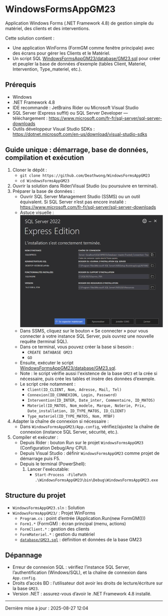 ﻿# WindowsFormsAppGM23

Application Windows Forms (.NET Framework 4.8) de gestion simple du matériel, des clients et des interventions.

Cette solution contient :
- Une application WinForms (FormGM comme fenêtre principale) avec des écrans pour gérer les Clients et le Matériel.
- Un script SQL [WindowsFormsAppGM23/database/GM23.sql](WindowsFormsAppGM23/database/GM23.sql) pour créer et peupler la base de données d’exemple (tables Client, Materiel, Intervention, Type_materiel, etc.).

## Prérequis
- Windows
- .NET Framework 4.8
- IDE recommandé : JetBrains Rider ou Microsoft Visual Studio
- SQL Server (Express suffit) ou SQL Server Developer — téléchargement : https://www.microsoft.com/fr-fr/sql-server/sql-server-downloads
- Outils développeur Visual Studio SDKs : https://dotnet.microsoft.com/en-us/download/visual-studio-sdks

## Guide unique : démarrage, base de données, compilation et exécution
1. Cloner le dépôt :
   - `git clone https://github.com/Deathwong/WindowsFormsAppGM23`
   - `cd WindowsFormsAppGM23`
2. Ouvrir la solution dans Rider/Visual Studio (ou poursuivre en terminal).
3. Préparer la base de données :
   - Ouvrir SQL Server Management Studio (SSMS) ou un outil équivalent. Si SQL Server n’est pas encore installé : https://www.microsoft.com/fr-fr/sql-server/sql-server-downloads
   - Astuce visuelle : ![Bouton Se connecter dans SSMS](image/sqlServerSeConnecter.png)
   - Dans SSMS, cliquez sur le bouton « Se connecter » pour vous connecter à votre instance SQL Server, puis ouvrez une nouvelle requête (terminal SQL).
   - Dans ce terminal, vous pouvez créer la base si besoin :
     - `CREATE DATABASE GM23`
     - `GO`
   - Ensuite, exécuter le script [WindowsFormsAppGM23/database/GM23.sql](WindowsFormsAppGM23/database/GM23.sql).
   - Note : le script vérifie aussi l'existence de la base `GM23` et la crée si nécessaire, puis crée les tables et insère des données d’exemple.
   - Le script crée notamment :
     - `Client(ID_CLIENT, Nom, Adresse, Mail, Tel)`
     - `Connexion(ID_CONNEXION, Login, Password)`
     - `Intervention(ID_INTER, Date_inter, Commentaire, ID_MATOS)`
     - `Materiel(ID_MATOS, Nom_modele, Marque, NoSerie, Prix, Date_installation, ID_TYPE_MATOS, ID_CLIENT)`
     - `Type_materiel(ID_TYPE_MATOS, Nom, MTBF)`
4. Adapter la chaîne de connexion si nécessaire :
   - Dans `WindowsFormsAppGM23/App.config`, vérifiez/ajustez la chaîne de connexion (instance SQL Server, sécurité, etc.).
5. Compiler et exécuter :
   - Depuis Rider : bouton Run sur le projet `WindowsFormsAppGM23` (Configuration Debug/Any CPU).
   - Depuis Visual Studio : définir `WindowsFormsAppGM23` comme projet de démarrage puis F5.
   - Depuis le terminal (PowerShell):
     1. Lancer l'exécutable:
        - `Start-Process -FilePath .\WindowsFormsAppGM23\bin\Debug\WindowsFormsAppGM23.exe`

## Structure du projet
- `WindowsFormsAppGM23.sln` : Solution
- `WindowsFormsAppGM23/` : Projet WinForms
  - `Program.cs` : point d’entrée (Application.Run(new FormGM()))
  - `Form1.*` (FormGM) : écran principal (menu, actions)
  - `FormClient.*` : gestion des clients
  - `FormMateriel.*` : gestion du matériel
  - [`database/GM23.sql`](WindowsFormsAppGM23/database/GM23.sql) : définition et données de la base GM23



## Dépannage
- Erreur de connexion SQL : vérifiez l’instance SQL Server, l’authentification (Windows/SQL), et la chaîne de connexion dans `App.config`.
- Droits d’accès BD : l’utilisateur doit avoir les droits de lecture/écriture sur la base `GM23`.
- Version .NET : assurez-vous d’avoir le .NET Framework 4.8 installé.

---
Dernière mise à jour : 2025-08-27 12:04

